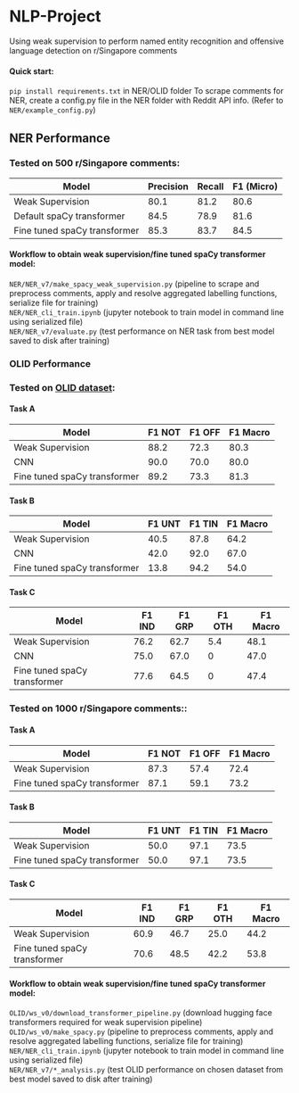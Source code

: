 # NLP-Project
Using weak supervision to perform named entity recognition and offensive language detection on r/Singapore comments

#### Quick start: 
`pip install requirements.txt` in NER/OLID folder
To scrape comments for NER, create a config.py file in the NER folder with Reddit API info. (Refer to `NER/example_config.py`)

## NER Performance

### Tested on 500 r/Singapore comments:
|Model     |Precision|Recall|F1 (Micro)|
| -------- | ------- | ---- | ---- |
|Weak Supervision|80.1|81.2|80.6|
|Default spaCy transformer|84.5|78.9|81.6|
|Fine tuned spaCy transformer|85.3|83.7|84.5|  
  
#### Workflow to obtain weak supervision/fine tuned spaCy transformer model:  
`NER/NER_v7/make_spacy_weak_supervision.py` (pipeline to scrape and preprocess comments, apply and resolve aggregated labelling functions, serialize file for training)  
`NER/NER_cli_train.ipynb` (jupyter notebook to train model in command line using serialized file)  
`NER/NER_v7/evaluate.py` (test performance on NER task from best model saved to disk after training)  


### OLID Performance

### Tested on [OLID dataset](https://sites.google.com/site/offensevalsharedtask/olid):

#### Task A
|Model|F1 NOT|F1 OFF|F1 Macro|
| --- | --- | --- | --- |
|Weak Supervision|88.2|72.3|80.3|
|CNN|90.0|70.0|80.0|
|Fine tuned spaCy transformer|89.2|73.3|81.3|  

#### Task B
|Model|F1 UNT|F1 TIN|F1 Macro|
| --- | --- | --- | --- |
|Weak Supervision|40.5|87.8|64.2|
|CNN|42.0|92.0|67.0|
|Fine tuned spaCy transformer|13.8|94.2|54.0|  

#### Task C
|Model|F1 IND|F1 GRP|F1 OTH|F1 Macro|
| --- | --- | --- | --- | --- |
|Weak Supervision|76.2|62.7|5.4|48.1|
|CNN|75.0|67.0|0|47.0|
|Fine tuned spaCy transformer|77.6|64.5|0|47.4|

### Tested on 1000 r/Singapore comments::

#### Task A
|Model|F1 NOT|F1 OFF|F1 Macro|
| --- | --- | --- | --- |
|Weak Supervision|87.3|57.4|72.4|
|Fine tuned spaCy transformer|87.1|59.1|73.2|  

#### Task B
|Model|F1 UNT|F1 TIN|F1 Macro|
| --- | --- | --- | --- |
|Weak Supervision|50.0|97.1|73.5|
|Fine tuned spaCy transformer|50.0|97.1|73.5|  

#### Task C
|Model|F1 IND|F1 GRP|F1 OTH|F1 Macro|
| --- | --- | --- | --- | --- |
|Weak Supervision|60.9|46.7|25.0|44.2|
|Fine tuned spaCy transformer|70.6|48.5|42.2|53.8|  
  
#### Workflow to obtain weak supervision/fine tuned spaCy transformer model:  
`OLID/ws_v0/download_transformer_pipeline.py` (download hugging face transformers required for weak supervision pipeline)  
`OLID/ws_v0/make_spacy.py` (pipeline to preprocess comments, apply and resolve aggregated labelling functions, serialize file for training)  
`NER/NER_cli_train.ipynb` (jupyter notebook to train model in command line using serialized file)  
`NER/NER_v7/*_analysis.py` (test OLID performance on chosen dataset from best model saved to disk after training) 
